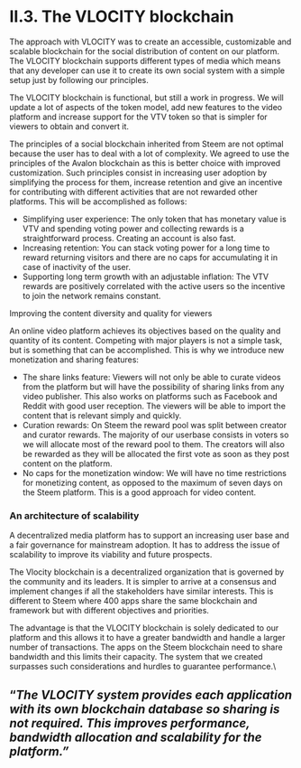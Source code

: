 # II.3. The VLOCITY blockchain

The approach with VLOCITY was to create an accessible, customizable and scalable blockchain for the social distribution of content on our platform. The VLOCITY blockchain supports different types of media which means that any developer can use it to create its own social system with a simple setup just by following our principles.

The VLOCITY blockchain is functional, but still a work in progress. We will update a lot of aspects of the token model, add new features to the video platform and increase support for the VTV token so that is simpler for viewers to obtain and convert it.

The principles of a social blockchain inherited from Steem are not optimal because the user has to deal with a lot of complexity. We agreed to use the principles of the Avalon blockchain as this is better choice with improved customization. Such principles consist in increasing user adoption by simplifying the process for them, increase retention and give an incentive for contributing with different activities that are not rewarded other platforms. This will be accomplished as follows:

* Simplifying user experience: The only token that has monetary value is VTV and spending voting power and collecting rewards is a straightforward process. Creating an account is also fast.
* Increasing retention: You can stack voting power for a long time to reward returning visitors and there are no caps for accumulating it in case of inactivity of the user.
* Supporting long term growth with an adjustable inflation: The VTV rewards are positively correlated with the active users so the incentive to join the network remains constant.



Improving the content diversity and quality for viewers

An online video platform achieves its objectives based on the quality and quantity of its content. Competing with major players is not a simple task, but is something that can be accomplished. This is why we introduce new monetization and sharing features:

* The share links feature: Viewers will not only be able to curate videos from the platform but will have the possibility of sharing links from any video publisher. This also works on platforms such as Facebook and Reddit with good user reception. The viewers will be able to import the content that is relevant simply and quickly.
* Curation rewards: On Steem the reward pool was split between creator and curator rewards. The majority of our userbase consists in voters so we will allocate most of the reward pool to them. The creators will also be rewarded as they will be allocated the first vote as soon as they post content on the platform.
* No caps for the monetization window: We will have no time restrictions for monetizing content, as opposed to the maximum of seven days on the Steem platform. This is a good approach for video content.



### **An architecture of scalability**

A decentralized media platform has to support an increasing user base and a fair governance for mainstream adoption. It has to address the issue of scalability to improve its viability and future prospects.

The Vlocity blockchain is a decentralized organization that is governed by the community and its leaders. It is simpler to arrive at a consensus and implement changes if all the stakeholders have similar interests. This is different to Steem where 400 apps share the same blockchain and framework but with different objectives and priorities.

The advantage is that the VLOCITY blockchain is solely dedicated to our platform and this allows it to have a greater bandwidth and handle a larger number of transactions. The apps on the Steem blockchain need to share bandwidth and this limits their capacity. The system that we created surpasses such considerations and hurdles to guarantee performance.\




## “_The VLOCITY system provides each application with its own blockchain database so sharing is not required. This improves performance, bandwidth allocation and scalability for the platform.”_
